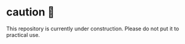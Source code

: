 # caution 🚧
This repository is currently under construction. Please do not put it to practical use.
